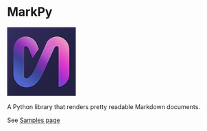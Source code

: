 # MarkPy

![logo](resources/markpy_logo-verysmall.png)

A Python library that renders pretty readable Markdown documents.

See [Samples page](SAMPLES.md)
